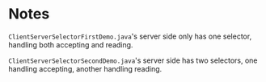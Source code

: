 # Notes
`ClientServerSelectorFirstDemo.java`'s server side only has one selector, handling both accepting and reading.

`ClientServerSelectorSecondDemo.java`'s server side has two selectors, one handling accepting, another handling reading.  